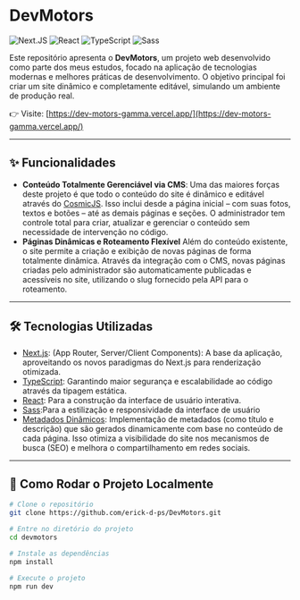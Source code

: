 # DevMotors


![Next.JS](https://img.shields.io/badge/Next.js-000000?style=for-the-badge&logo=next.js&logoColor=white)
![React](https://img.shields.io/badge/React-20232A?style=flat&logo=react&logoColor=61DAFB)
![TypeScript](https://img.shields.io/badge/TypeScript-3178C6?style=flat&logo=typescript&logoColor=white)
![Sass](https://img.shields.io/badge/Sass-CC6699?style=flat&logo=sass&logoColor=white)

Este repositório apresenta o **DevMotors**, um projeto web desenvolvido como parte dos meus estudos, focado na aplicação de tecnologias modernas e melhores práticas de desenvolvimento. O objetivo principal foi criar um site dinâmico e completamente editável, simulando um ambiente de produção real.

👉 Visite: [https://dev-motors-gamma.vercel.app/](https://dev-motors-gamma.vercel.app/)

---

## ✨ Funcionalidades

-  **Conteúdo Totalmente Gerenciável via CMS**:  Uma das maiores forças deste projeto é que todo o conteúdo do site é dinâmico e editável através do [CosmicJS](https://www.cosmicjs.com/). Isso inclui desde a página inicial – com suas fotos, textos e botões – até as demais páginas e seções. O administrador tem controle total para criar, atualizar e gerenciar o conteúdo sem necessidade de intervenção no código.
-  **Páginas Dinâmicas e Roteamento Flexível** Além do conteúdo existente, o site permite a criação e exibição de novas páginas de forma totalmente dinâmica. Através da integração com o CMS, novas páginas criadas pelo administrador são automaticamente publicadas e acessíveis no site, utilizando o slug fornecido pela API para o roteamento. 



---

## 🛠️ Tecnologias Utilizadas

- [Next.js](https://nextjs.org/): (App Router, Server/Client Components): A base da aplicação, aproveitando os novos paradigmas do Next.js para renderização otimizada.  
- [TypeScript](https://www.typescriptlang.org/): Garantindo maior segurança e escalabilidade ao código através da tipagem estática.
- [React](https://react.dev/): Para a construção da interface de usuário interativa.
- [Sass](https://sass-lang.com/documentation/):Para a estilização e responsividade da interface de usuário
- [Metadados Dinâmicos](https://nextjs.org/docs/app/api-reference/functions/generate-metadata): Implementação de metadados (como título e descrição) que são gerados dinamicamente com base no conteúdo de cada página. Isso otimiza a visibilidade do site nos mecanismos de busca (SEO) e melhora o compartilhamento em redes sociais.

 

---



## 🚀 Como Rodar o Projeto Localmente

```bash
# Clone o repositório
git clone https://github.com/erick-d-ps/DevMotors.git

# Entre no diretório do projeto
cd devmotors

# Instale as dependências
npm install

# Execute o projeto
npm run dev

